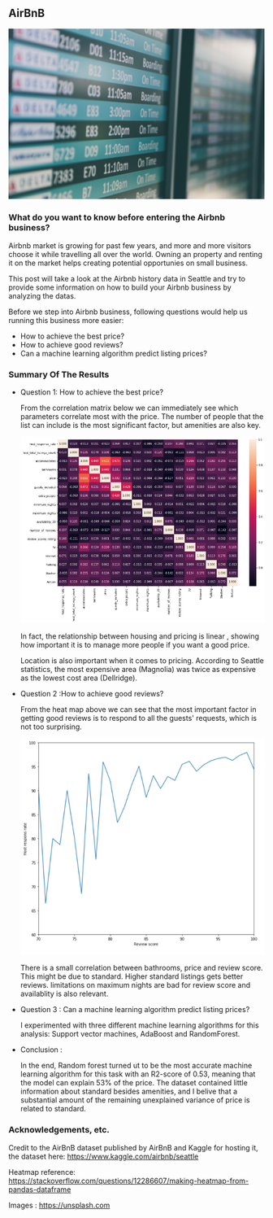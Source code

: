 ## AirBnB

![Airport](./images/photo-1421789497144-f50500b5fcf0.jpg)

### What do you want to know before entering the Airbnb business?

Airbnb market is growing for past few years, and more and more visitors choose it while travelling all over the world. Owning an property and renting it on the market helps creating potential opportunies on small business.

This post will take a look at the Airbnb history data in Seattle and try to provide some information on how to build your Airbnb business by analyzing the datas.

Before we step into Airbnb business, following questions would help us running this business more easier:

- How to achieve the best price?
- How to achieve good reviews?
- Can a machine learning algorithm predict listing prices?

### Summary Of The Results

- Question 1: How to achieve the best price?

    From the correlation matrix below we can immediately see which parameters correlate most with the price. The number of people that the list can include is the most significant factor, but amenities are also key.

    ![Correlation](./images/correlation.png)

    In fact, the relationship between housing and pricing is linear , showing how important it is to manage more people if you want a good price.

    Location is also important when it comes to pricing. According to Seattle statistics, the most expensive area (Magnolia) was twice as expensive as the lowest cost area (Dellridge).

- Question 2 :How to achieve good reviews?

    From the heat map above we can see that the most important factor in getting good reviews is to respond to all the guests' requests, which is not too surprising.

    ![Review Score](./images/review-score.PNG)

    There is a small correlation between bathrooms, price and review score. This might be due to standard. Higher standard listings gets better reviews. limitations on maximum nights are bad for review score and availablity is also relevant.

- Question 3 : Can a machine learning algorithm predict listing prices?

    I experimented with three different machine learning algorithms for this analysis: Support vector machines, AdaBoost and RandomForest.

- Conclusion :

    In the end, Random forest turned ut to be the most accurate machine learning algorithm for this task with an R2-score of 0.53, meaning that the model can explain 53% of the price. The dataset contained little information about standard besides amenities, and I belive that a substantial amount of the remaining unexplained variance of price is related to standard.

### Acknowledgements, etc.

Credit to the AirBnB dataset published by AirBnB and Kaggle for hosting it, the dataset here: https://www.kaggle.com/airbnb/seattle

Heatmap reference: https://stackoverflow.com/questions/12286607/making-heatmap-from-pandas-dataframe

Images : https://unsplash.com

